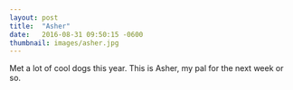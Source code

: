 ```yaml
---
layout: post
title:  "Asher"
date:   2016-08-31 09:50:15 -0600
thumbnail: images/asher.jpg
---
```

Met a lot of cool dogs this year. This is Asher, my pal for the next week or so.
